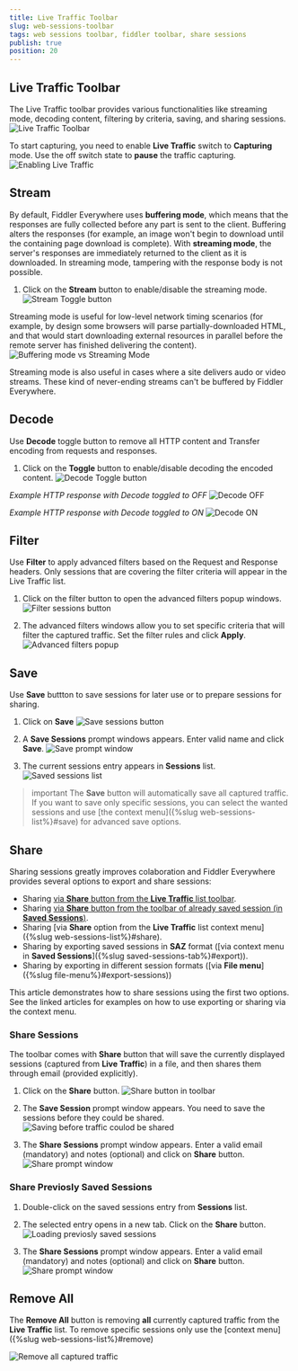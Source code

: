 ```yaml
---
title: Live Traffic Toolbar
slug: web-sessions-toolbar
tags: web sessions toolbar, fiddler toolbar, share sessions
publish: true
position: 20
---
```


## Live Traffic Toolbar

The Live Traffic toolbar provides various functionalities like streaming mode, decoding content, filtering by criteria, saving, and sharing sessions.
![Live Traffic Toolbar](../../../images/livetraffic/websessions/websessions-toolbar-all.png)

To start capturing, you need to enable __Live Traffic__ switch to **Capturing** mode. Use the off switch state to **pause** the traffic capturing.
![Enabling Live Traffic](../../../images/livetraffic/websessions/websessions-live-traffic-capturing.png)

## Stream

By default, Fiddler Everywhere uses __buffering mode__, which means that the responses are fully collected before any part is sent to the client. Buffering alters the responses (for example, an image won't begin to download until the containing page download is complete). With __streaming mode__, the server's responses are immediately returned to the client as it is downloaded. In streaming mode, tampering with the response body is not possible.

1. Click on the __Stream__ button to enable/disable the streaming mode.
![Stream Toggle button](../../../images/livetraffic/websessions/websessions-toolbar-stream-toggle.png)

Streaming mode is useful for low-level network timing scenarios (for example, by design some browsers will parse partially-downloaded HTML, and that would start downloading external resources in parallel before the remote server has finished delivering the content).
![Buffering mode vs Streaming Mode](../../../images/livetraffic/websessions/websessions-toolbar-streaming-mode.png)

 Streaming mode is also useful in cases where a site delivers audo or video streams. These kind of never-ending streams can't be buffered by Fiddler Everywhere.

## Decode

Use __Decode__ toggle button to remove all HTTP content and Transfer encoding from requests and responses.

1. Click on the __Toggle__ button to enable/disable decoding the encoded content.
![Decode Toggle button](../../../images/livetraffic/websessions/websessions-toolbar-decode-toggle.png)

_Example HTTP response with_ *Decode* _toggled to OFF_
![Decode OFF](../../../images/livetraffic/websessions/websessions-toolbar-decode-off.png)

_Example HTTP response with_ *Decode* _toggled to ON_
![Decode ON](../../../images/livetraffic/websessions/websessions-toolbar-decode-on.png)


## Filter

Use __Filter__ to apply advanced filters based on the Request and Response headers. Only sessions that are covering the filter criteria will appear in the Live Traffic list.

1. Click on the filter button to open the advanced filters popup windows.
![Filter sessions button](../../../images/livetraffic/websessions/websessions-toolbar-filter.png)

2. The advanced filters windows allow you to set specific criteria that will filter the captured traffic. Set the filter rules and click __Apply__.
![Advanced filters popup](../../../images/livetraffic/websessions/websessions-toolbar-filter-popup.png)

## Save

Use __Save__ buttton to save sessions for later use or to prepare sessions for sharing.

1. Click on __Save__
![Save sessions button](../../../images/livetraffic/websessions/websessions-toolbar-save.png)

2. A __Save Sessions__ prompt windows appears. Enter valid name and click __Save__.
![Save prompt window](../../../images/livetraffic/websessions/websessions-toolbar-save-prompt.png)

3. The current sessions entry appears in __Sessions__ list.
![Saved sessions list](../../../images/livetraffic/websessions/websessions-toolbar-save-savedlist.png)

>important The __Save__ button will automatically save all captured traffic. If you want to save only specific sessions, you can select the wanted sessions and use [the context menu]({%slug web-sessions-list%}#save) for advanced save options.

## Share

Sharing sessions greatly improves colaboration and Fiddler Everywhere provides several options to export and share sessions:

- Sharing [via __Share__ button from the __Live Traffic__ list toolbar](#share-live-traffic-sessions).
- Sharing [via __Share__ button from the toolbar of already saved session (in __Saved Sessions__)](#share-previosly-saved-sessions).
- Sharing [via __Share__ option from the __Live Traffic__ list context menu]({%slug web-sessions-list%}#share).
- Sharing by exporting saved sessions in __SAZ__ format ([via context menu in __Saved Sessions__]({%slug saved-sessions-tab%}#export)).
- Sharing by exporting in different session formats ([via __File menu__]({%slug  file-menu%}#export-sessions))

This article demonstrates how to share sessions using the first two options. See the linked articles for examples on how to use exporting or sharing via the context menu.

### Share Sessions

The toolbar comes with __Share__ button that will save the currently displayed sessions (captured from __Live Traffic__) in a file, and then shares them through email (provided explicitly).

1. Click on the __Share__ button.
![Share button in toolbar](../../../images/livetraffic/websessions/websessions-toolbar-share.png)

2. The __Save Session__ prompt window appears. You need to save the sessions before they could be shared.
![Saving before traffic coulod be shared](../../../images/livetraffic/websessions/websessions-toolbar-share-saveprompt.png)

3. The __Share Sessions__ prompt window appears. Enter a valid email (mandatory) and notes (optional) and click on __Share__ button.
![Share prompt window](../../../images/livetraffic/websessions/websessions-toolbar-share-shareprompt.png)


### Share Previosly Saved Sessions

1. Double-click on the saved sessions entry from __Sessions__ list.

2. The selected entry opens in a new tab. Click on the __Share__ button.
![Loading previosly saved sessions](../../../images/livetraffic/websessions/websessions-toolbar-share-savedshare.png)

3. The __Share Sessions__ prompt window appears. Enter a valid email (mandatory) and notes (optional) and click on __Share__ button.
![Share prompt window](../../../images/livetraffic/websessions/websessions-toolbar-share-shareprompt.png)


## Remove All

The __Remove All__ button is removing __all__ currently captured traffic from the __Live Traffic__ list. To remove specific sessions only use the [context menu]({%slug web-sessions-list%}#remove)

![Remove all captured traffic](../../../images/livetraffic/websessions/websessions-toolbar-remove.png)
